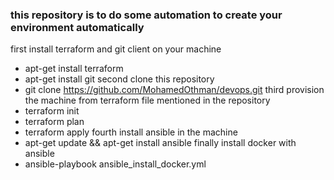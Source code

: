 ### this repository is to do some automation to create your environment automatically 
first install terraform and git client on your machine 
  - apt-get install terraform
  - apt-get install git 
second clone this repository 
  - git clone https://github.com/MohamedOthman/devops.git
third provision the machine from terraform file mentioned in the repository 
  - terraform init 
  - terraform plan 
  - terraform apply 
fourth install ansible in the machine 
  - apt-get update && apt-get install ansible 
finally install docker with ansible 
  - ansible-playbook ansible_install_docker.yml
